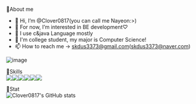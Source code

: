 💪About me
- 👋 Hi, I’m @Clover0817(you can call me Nayeon:>) 
- 👀 For now, I’m interested in BE development♡ 
- 🌱 I use c&java Language mostly
- 💞️ I'm college student, my major is Computer Science!
- 📫 How to reach me -> skdus3373@gmail.com(skdus3373@naver.com)

![image](https://user-images.githubusercontent.com/77714668/192198434-52ca6236-799e-44d5-b908-a38f2bed374e.png)

💪Skills
<br>
<img src="https://img.shields.io/badge/C-A8B9CC?style=flat-square&logo=C&logoColor=white"/><img src="https://img.shields.io/badge/JAVA-4B4B77?style=flat-square&logo=JAVA&logoColor=white"/><img src="https://img.shields.io/badge/Python-3776AB?style=flat-square&logo=Python&logoColor=white"/><img src="https://img.shields.io/badge/HTML5-E34F26?style=flat-square&logo=HTML5&logoColor=white"/><img src="https://img.shields.io/badge/CSS3-1572B6?style=flat-square&logo=CSS3&logoColor=white"/><img src="https://img.shields.io/badge/JavaScript-F7DF1E?style=flat-square&logo=JavaScript&logoColor=white"/>

💪Stat
<br>
![Clover0817's GitHub stats](https://github-readme-stats.vercel.app/api?username=Clover0817&show_icons=true&theme=radical)
